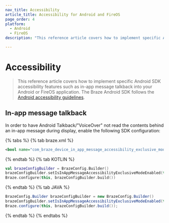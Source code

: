 ```yaml
---
nav_title: Accessibility
article_title: Accessibility for Android and FireOS
page_order: 4
platform: 
  - Android
  - FireOS
description: "This reference article covers how to implement specific Android SDK accessibility features such as in-app message talkback into your Android or FireOS application."

---
```


# Accessibility

> This reference article covers how to implement specific Android SDK accessibility features such as in-app message talkback into your Android or FireOS application. The Braze Android SDK follows the [Android accessibility guidelines][1].

## In-app message talkback

In order to have Android Talkback/"VoiceOver" not read the contents behind an in-app message during display, enable the following SDK configuration:

{% tabs %}
{% tab braze.xml %}

```xml
<bool name="com_braze_device_in_app_message_accessibility_exclusive_mode_enabled">true</bool>
```

{% endtab %}
{% tab KOTLIN %}

```kotlin
val brazeConfigBuilder = BrazeConfig.Builder()
brazeConfigBuilder.setIsInAppMessageAccessibilityExclusiveModeEnabled(true)
Braze.configure(this, brazeConfigBuilder.build())
```

{% endtab %}
{% tab JAVA %}

```java
BrazeConfig.Builder brazeConfigBuilder = new BrazeConfig.Builder()
brazeConfigBuilder.setIsInAppMessageAccessibilityExclusiveModeEnabled(true);
Braze.configure(this, brazeConfigBuilder.build());
```

{% endtab %}
{% endtabs %}


[1]: https://developer.android.com/guide/topics/ui/accessibility
